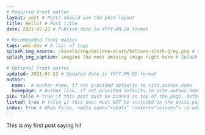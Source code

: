 ```yaml
---
# Required front matter
layout: post # Posts should use the post layout
title: Hello! # Post title
date: 2021-07-22 # Publish date in YYYY-MM-DD format

# Recommended front matter
tags: web-dev # A list of tags
splash_img_source: /assets/img/balloon-sloth/balloon-sloth-grey.png # Splash image source, high resolution images with an aspect ratio close to 4:3 recommended
splash_img_caption: imagine the most amazing image right here # Splash image caption

# Optional front matter
updated: 2021-07-23 # Updated date in YYYY-MM-DD format
author: 
  name:  # Author name, if not provided defaults to site.author.name
  homepage: # Author link, if not provided defaults to site.author.homepage
pin: false # true if this post must be pinned on top of the page, default is false.
listed: true # false if this post must NOT be included on the posts page, sitemap, and any of the tag pages, default is true
index: true # When false, <meta name="robots" content="noindex"> is added to the page, default is true
---
```

This is my first post saying hi!